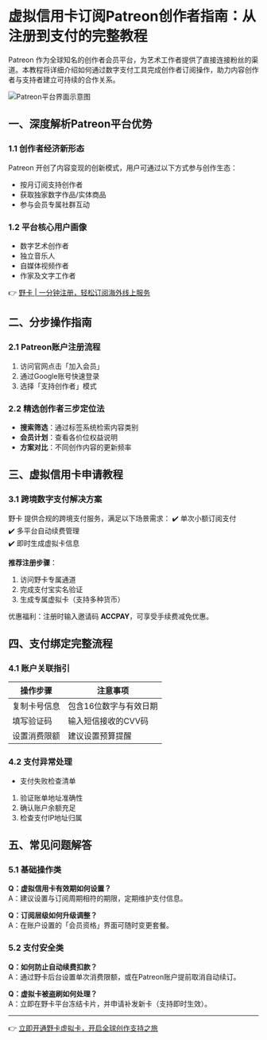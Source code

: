 # 虚拟信用卡订阅Patreon创作者指南：从注册到支付的完整教程

Patreon 作为全球知名的创作者会员平台，为艺术工作者提供了直接连接粉丝的渠道。本教程将详细介绍如何通过数字支付工具完成创作者订阅操作，助力内容创作者与支持者建立可持续的合作关系。

![Patreon平台界面示意图](https://via.placeholder.com/800x400)

## 一、深度解析Patreon平台优势
### 1.1 创作者经济新形态
Patreon 开创了内容变现的创新模式，用户可通过以下方式参与创作生态：
- 按月订阅支持创作者
- 获取独家数字作品/实体商品
- 参与会员专属社群互动

### 1.2 平台核心用户画像
- 数字艺术创作者
- 独立音乐人
- 自媒体视频作者
- 作家及文字工作者

👉 [野卡 | 一分钟注册，轻松订阅海外线上服务](https://bbtdd.com/yeka)

## 二、分步操作指南
### 2.1 Patreon账户注册流程
1. 访问官网点击「加入会员」
2. 通过Google账号快速登录
3. 选择「支持创作者」模式

### 2.2 精选创作者三步定位法
- **搜索筛选**：通过标签系统检索内容类别
- **会员计划**：查看各价位权益说明
- **方案对比**：不同创作内容的更新频率

## 三、虚拟信用卡申请教程
### 3.1 跨境数字支付解决方案
野卡 提供合规的跨境支付服务，满足以下场景需求：
✔️ 单次小额订阅支付  
✔️ 多平台自动续费管理  
✔️ 即时生成虚拟卡信息

**推荐注册步骤**：
1. 访问野卡专属通道
2. 完成支付宝实名验证
3. 生成专属虚拟卡（支持多种货币）

优惠福利：注册时输入邀请码 **ACCPAY**，可享受手续费减免优惠。

## 四、支付绑定完整流程
### 4.1 账户关联指引
| 操作步骤 | 注意事项 |
|---------|----------|
| 复制卡号信息 | 包含16位数字与有效日期 |
| 填写验证码 | 输入短信接收的CVV码 |
| 设置消费限额 | 建议设置预算提醒 |

### 4.2 支付异常处理
- 支付失败检查清单
1. 验证账单地址准确性
2. 确认账户余额充足
3. 检查支付IP地址归属

## 五、常见问题解答
### 5.1 基础操作类
**Q：虚拟信用卡有效期如何设置？**  
A：建议设置与订阅周期相符的期限，定期维护支付信息。

**Q：订阅层级如何升级调整？**  
A：在账户设置的「会员资格」界面可随时变更套餐。

### 5.2 支付安全类
**Q：如何防止自动续费扣款？**  
A：通过野卡后台设置单次消费限额，或在Patreon账户提前取消自动续订。

**Q：虚拟卡被盗刷如何处理？**  
A：立即在野卡平台冻结卡片，并申请补发新卡（支持即时生效）。

---

👉 [立即开通野卡虚拟卡，开启全球创作支持之旅](https://bbtdd.com/yeka)